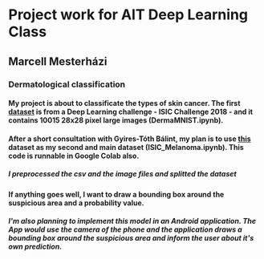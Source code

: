 # Project work for AIT Deep Learning Class


## Marcell Mesterházi

### Dermatological classification

#### My project is about to classificate the types of skin cancer. The first [dataset](https://challenge.isic-archive.com/data/) is from a Deep Learning challenge - ISIC Challenge 2018 - and it contains 10015 28x28 pixel large images (DermaMNIST.ipynb).

#### After a short consultation with Gyires-Tóth Bálint, my plan is to use [this](https://www.kaggle.com/c/siim-isic-melanoma-classification/) dataset as my **second and main** dataset (ISIC_Melanoma.ipynb). This code is runnable in Google Colab also.
##### I preprocessed the csv and the image files and splitted the dataset

#### If anything goes well, I want to draw a bounding box around the suspicious area and a probability value.

##### I'm also planning to implement this model in an Android application. The App would use the camera of the phone and the application draws a bounding box around the suspicious area and inform the user about it's own prediction.